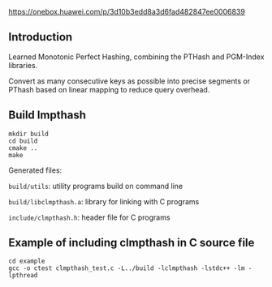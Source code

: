 <!-- [![CodeQL](https://github.com/jermp/pthash/actions/workflows/codeql.yml/badge.svg)](https://github.com/jermp/pthash/actions/workflows/codeql.yml) -->

https://onebox.huawei.com/p/3d10b3edd8a3d6fad482847ee0006839

Introduction
----
Learned Monotonic Perfect Hashing, combining the PTHash and PGM-Index libraries. 

Convert as many consecutive keys as possible into precise segments or PThash based on linear mapping to reduce query overhead.

## Build lmpthash
	mkdir build
	cd build
	cmake ..
	make

Generated files:

`build/utils`: utility programs build on command line

`build/libclmpthash.a`: library for linking with C programs

`include/clmpthash.h`: header file for C programs


## Example of including clmpthash in C source file
	cd example
	gcc -o ctest clmpthash_test.c -L../build -lclmpthash -lstdc++ -lm -lpthread
